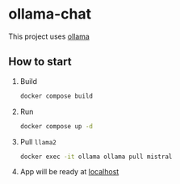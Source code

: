 # ollama-chat

This project uses [ollama](https://ollama.ai)

## How to start
1. Build
   ```sh
   docker compose build
   ```
2. Run
   ```sh
   docker compose up -d
   ```
3. Pull `llama2`
   ```sh
   docker exec -it ollama ollama pull mistral
   ```
4. App will be ready at [localhost](http://localhost:3000)
